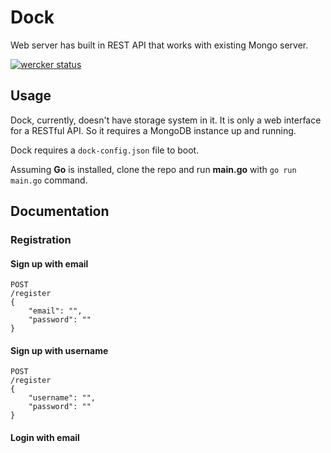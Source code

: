 # Dock

Web server has built in REST API that works with existing Mongo server.

[![wercker status](https://app.wercker.com/status/f65df5ac48e79fe90fa5bfcb9a7e17a6/s "wercker status")](https://app.wercker.com/project/bykey/f65df5ac48e79fe90fa5bfcb9a7e17a6)

## Usage

Dock, currently, doesn't have storage system in it. It is only a web interface for a RESTful API. So it requires a MongoDB instance up and running.

Dock requires a `dock-config.json` file to boot.

Assuming **Go** is installed, clone the repo and run **main.go** with `go run main.go` command. 

## Documentation

### Registration

#### Sign up with email

```
POST
/register
{
	"email": "",
	"password": ""
}
```

#### Sign up with username

```
POST
/register
{
	"username": "",
	"password": ""
}
```

#### Login with email
